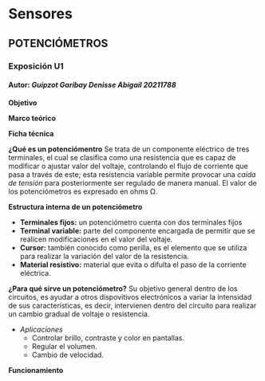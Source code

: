 # Sensores
## POTENCIÓMETROS
### Exposición U1 
#### **Autor:** *Guipzot Garibay Denisse Abigail 20211788*


**Objetivo**

**Marco teórico**

**Ficha técnica**

__¿Qué es un potenciómentro__
Se trata de un componente eléctrico de tres terminales, el cual se clasifica como una resistencia que es capaz de modificar o ajustar valor del voltaje, controlando el flujo de corriente que pasa a través de este; esta resistencia variable permite provocar una _caída de tensión_ para posteriormente ser regulado de manera manual. El valor de los potenciómetros es expresado en ohms Ω.

__Estructura interna de un potenciómetro__
* __Terminales fijos:__ un potenciómetro cuenta con dos terminales fijos
* __Terminal variable:__ parte del componente encargada de permitir que se realicen modificaciones en el valor del voltaje.
* __Cursor:__ también conocido como perilla, es el elemento que se utiliza para realizar la variación del valor de la resistencia. 
* __Material resistivo:__ material que evita o difulta el paso de la corriente eléctrica.

__¿Para qué sirve un potenciómetro?__
Su objetivo general dentro de los circuitos, es ayudar a otros dispovitivos electrónicos a variar la intensidad de sus características, es decir, intervienen dentro del circuito para realizar un cambio gradual de voltaje o resistencia.

* _Aplicaciones_
  * Controlar brillo, contraste y color en pantallas.
  * Regular el volumen.
  * Cambio de velocidad.

__Funcionamiento__
